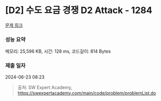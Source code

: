 # [D2] 수도 요금 경쟁 D2 Attack - 1284 

[문제 링크](https://swexpertacademy.com/main/code/problem/problemDetail.do?contestProbId=AV189xUaI8UCFAZN) 

### 성능 요약

메모리: 25,596 KB, 시간: 128 ms, 코드길이: 814 Bytes

### 제출 일자

2024-06-23 08:23



> 출처: SW Expert Academy, https://swexpertacademy.com/main/code/problem/problemList.do